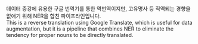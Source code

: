 데이터 증강에 유용한 구글 번역기를 통한 역번역이지만, 고유명사 등 직역되는 경향을 없애기 위해 NER을 합친 파이프라인입니다.  
This is a reverse translation using Google Translate, which is useful for data augmentation, but it is a pipeline that combines NER to eliminate the tendency for proper nouns to be directly translated.
